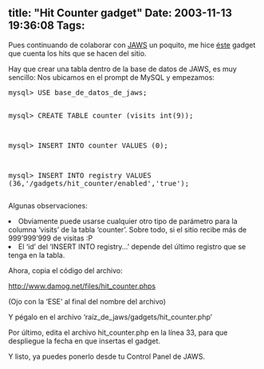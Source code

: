 title: "Hit Counter gadget"
Date: 2003-11-13 19:36:08
Tags: 
---
<p>Pues continuando de colaborar con <a href="http://web.archive.org/web/20031125134728/http://jaws-project.sf.net/">JAWS</a> un poquito, me hice <a href="http://web.archive.org/web/20031125134728/http://www.damog.net/files/hit_counter.phps">éste</a> gadget que cuenta los hits que se hacen del sitio.

Hay que crear una tabla dentro de la base de datos de JAWS, es muy sencillo: Nos ubicamos en el prompt de MySQL y empezamos:
</p>
<pre>mysql&gt; USE base_de_datos_de_jaws;



mysql&gt; CREATE TABLE counter (visits int(9));



mysql&gt; INSERT INTO counter VALUES (0);



mysql&gt; INSERT INTO registry VALUES (36,'/gadgets/hit_counter/enabled','true');</pre>
<p>
Algunas observaciones:
</p>
<li>Obviamente puede usarse cualquier otro tipo de parámetro para la columna &#8216;visits&#8217; de la tabla &#8216;counter&#8217;. Sobre todo, si el sitio recibe más de 999&#8217;999&#8217;999 de visitas :P</li>
<li>El &#8216;id&#8217; del &#8216;INSERT INTO registry&#8230;&#8217; depende del último registro que se tenga en la tabla.

Ahora, copia el código del archivo:

<a href="http://web.archive.org/web/20031125134728/http://damog.net/files/hit_counter.phps"><a href="http://www.damog.net/files/hit_counter.phps">http://www.damog.net/files/hit_counter.phps</a></a>

(Ojo con la &#8216;ESE&#8217; al final del nombre del archivo)

Y pégalo en el archivo &#8216;raíz_de_jaws/gadgets/hit_counter.php&#8217;

Por último, edita el archivo hit_counter.php en la línea 33, para que despliegue la fecha en que insertas el gadget.

Y listo, ya puedes ponerlo desde tu Control Panel de JAWS.</li>
